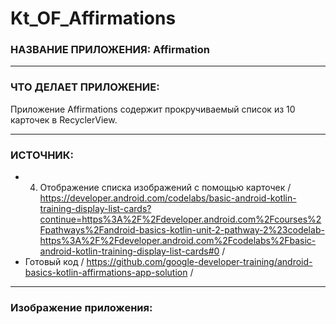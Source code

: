 # Kt_OF_Affirmations

### НАЗВАНИЕ ПРИЛОЖЕНИЯ: Affirmation

------------------------------

### ЧТО ДЕЛАЕТ ПРИЛОЖЕНИЕ:

Приложение Affirmations содержит прокручиваемый список из 10 карточек в RecyclerView.

------------------------------

### ИСТОЧНИК:

* 4. Отображение списка изображений с помощью карточек / https://developer.android.com/codelabs/basic-android-kotlin-training-display-list-cards?continue=https%3A%2F%2Fdeveloper.android.com%2Fcourses%2Fpathways%2Fandroid-basics-kotlin-unit-2-pathway-2%23codelab-https%3A%2F%2Fdeveloper.android.com%2Fcodelabs%2Fbasic-android-kotlin-training-display-list-cards#0 /
* Готовый код / https://github.com/google-developer-training/android-basics-kotlin-affirmations-app-solution /

------------------------------

### Изображение приложения:



